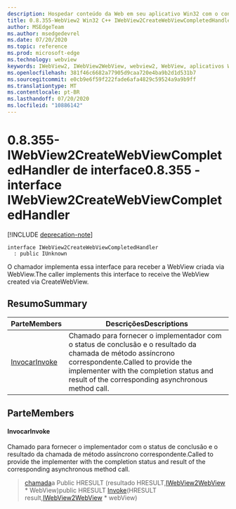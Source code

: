```yaml
---
description: Hospedar conteúdo da Web em seu aplicativo Win32 com o controle WebView2 do Microsoft Edge
title: 0.8.355-WebView2 Win32 C++ IWebView2CreateWebViewCompletedHandler
author: MSEdgeTeam
ms.author: msedgedevrel
ms.date: 07/20/2020
ms.topic: reference
ms.prod: microsoft-edge
ms.technology: webview
keywords: IWebView2, IWebView2WebView, webview2, WebView, aplicativos Win32, Win32, Edge
ms.openlocfilehash: 381f46c6682a77905d9caa720e4ba9b2d1d531b7
ms.sourcegitcommit: e0cb9e6f59f222fade6afa4829c59524a9a9b9ff
ms.translationtype: MT
ms.contentlocale: pt-BR
ms.lasthandoff: 07/20/2020
ms.locfileid: "10886142"
---
```

# <span data-ttu-id="e1084-104">0.8.355-IWebView2CreateWebViewCompletedHandler de interface</span><span class="sxs-lookup"><span data-stu-id="e1084-104">0.8.355 - interface IWebView2CreateWebViewCompletedHandler</span></span> 

[!INCLUDE [deprecation-note](../../includes/deprecation-note.md)]

```
interface IWebView2CreateWebViewCompletedHandler
  : public IUnknown
```

<span data-ttu-id="e1084-105">O chamador implementa essa interface para receber a WebView criada via WebView.</span><span class="sxs-lookup"><span data-stu-id="e1084-105">The caller implements this interface to receive the WebView created via CreateWebView.</span></span>

## <span data-ttu-id="e1084-106">Resumo</span><span class="sxs-lookup"><span data-stu-id="e1084-106">Summary</span></span>

 <span data-ttu-id="e1084-107">Parte</span><span class="sxs-lookup"><span data-stu-id="e1084-107">Members</span></span>                        | <span data-ttu-id="e1084-108">Descrições</span><span class="sxs-lookup"><span data-stu-id="e1084-108">Descriptions</span></span>
--------------------------------|---------------------------------------------
[<span data-ttu-id="e1084-109">Invocar</span><span class="sxs-lookup"><span data-stu-id="e1084-109">Invoke</span></span>](#invoke) | <span data-ttu-id="e1084-110">Chamado para fornecer o implementador com o status de conclusão e o resultado da chamada de método assíncrono correspondente.</span><span class="sxs-lookup"><span data-stu-id="e1084-110">Called to provide the implementer with the completion status and result of the corresponding asynchronous method call.</span></span>

## <span data-ttu-id="e1084-111">Parte</span><span class="sxs-lookup"><span data-stu-id="e1084-111">Members</span></span>

#### <span data-ttu-id="e1084-112">Invocar</span><span class="sxs-lookup"><span data-stu-id="e1084-112">Invoke</span></span> 

<span data-ttu-id="e1084-113">Chamado para fornecer o implementador com o status de conclusão e o resultado da chamada de método assíncrono correspondente.</span><span class="sxs-lookup"><span data-stu-id="e1084-113">Called to provide the implementer with the completion status and result of the corresponding asynchronous method call.</span></span>

> <span data-ttu-id="e1084-114">[chamada](#invoke)a Public HRESULT (resultado HRESULT,[IWebView2WebView](IWebView2WebView.md) \* WebView)</span><span class="sxs-lookup"><span data-stu-id="e1084-114">public HRESULT [Invoke](#invoke)(HRESULT result,[IWebView2WebView](IWebView2WebView.md) \* webView)</span></span>

